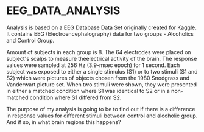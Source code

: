 # EEG_DATA_ANALYSIS

Analysis is based on a EEG Database Data Set originally created for Kaggle. It contains EEG (Electroencephalography) data for two groups - Alcoholics and Control Group.

Amount of subjects in each group is 8. The 64 electrodes were placed on subject's scalps to measure theelectrical activity of the brain. The response values were sampled at 256 Hz (3.9-msec epoch) for 1 second. Each subject was exposed to either a single stimulus (S1) or to two stimuli (S1 and S2) which were pictures of objects chosen from the 1980 Snodgrass and Vanderwart picture set. When two stimuli were shown, they were presented in either a matched condition where S1 was identical to S2 or in a non-matched condition where S1 differed from S2.

The purpose of my analysis is going to be to find out if there is a difference in response values for different stimuli between control and alcoholic group. And if so, in what brain regions this happens?
